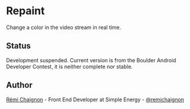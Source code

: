# Repaint

Change a color in the video stream in real time.


## Status

Development suspended. Current version is from the Boulder Android Developer Contest, it is neither complete nor stable.


## Author

[Rémi Chaignon](http://www.github.com/remichaignon) - Front End Developer at Simple Energy - [@remichaignon](http://twitter.com/remichaignon)